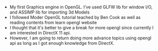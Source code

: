 * My first Graphics engine in OpenGL. I've used GLFW lib for window I/O, and ASSIMP lib for importing 3d Models
* I followed Moder OpenGL tutorial teached by Ben Cook as well as reading contents from learn opengl website
* I thought that it's better to give a break for more opengl since currently I am interested in DirectX 11 api.
* However, I am going to return doing more advance topics using opengl api as long as I got enough knowledge from DirectX.

  
